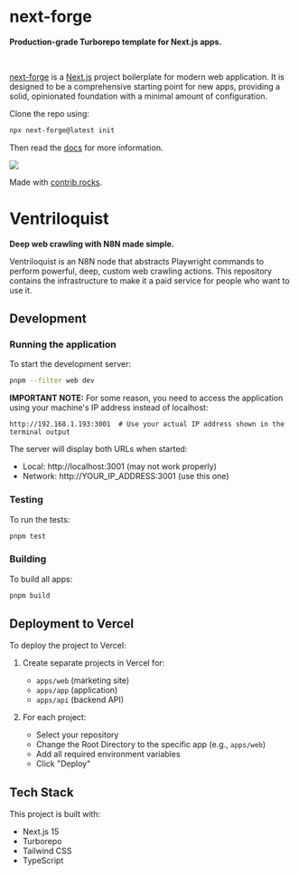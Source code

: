 # next-forge

**Production-grade Turborepo template for Next.js apps.**

<div>
  <img src="https://img.shields.io/npm/dy/next-forge" alt="" />
  <img src="https://img.shields.io/npm/v/next-forge" alt="" />
  <img src="https://img.shields.io/github/license/haydenbleasel/next-forge" alt="" />
</div>

[next-forge](https://github.com/haydenbleasel/next-forge) is a [Next.js](https://nextjs.org/) project boilerplate for modern web application. It is designed to be a comprehensive starting point for new apps, providing a solid, opinionated foundation with a minimal amount of configuration.

Clone the repo using:

```sh
npx next-forge@latest init
```

Then read the [docs](https://docs.next-forge.com) for more information.

<a href="https://github.com/haydenbleasel/next-forge/graphs/contributors">
  <img src="https://contrib.rocks/image?repo=haydenbleasel/next-forge" />
</a>

Made with [contrib.rocks](https://contrib.rocks).

# Ventriloquist

**Deep web crawling with N8N made simple.**

Ventriloquist is an N8N node that abstracts Playwright commands to perform powerful, deep, custom web crawling actions. This repository contains the infrastructure to make it a paid service for people who want to use it.

## Development

### Running the application

To start the development server:

```sh
pnpm --filter web dev
```

**IMPORTANT NOTE:** For some reason, you need to access the application using your machine's IP address instead of localhost:

```
http://192.168.1.193:3001  # Use your actual IP address shown in the terminal output
```

The server will display both URLs when started:
- Local: http://localhost:3001 (may not work properly)
- Network: http://YOUR_IP_ADDRESS:3001 (use this one)

### Testing

To run the tests:

```sh
pnpm test
```

### Building

To build all apps:

```sh
pnpm build
```

## Deployment to Vercel

To deploy the project to Vercel:

1. Create separate projects in Vercel for:
   - `apps/web` (marketing site)
   - `apps/app` (application)
   - `apps/api` (backend API)

2. For each project:
   - Select your repository
   - Change the Root Directory to the specific app (e.g., `apps/web`)
   - Add all required environment variables
   - Click "Deploy"

## Tech Stack

This project is built with:
- Next.js 15
- Turborepo
- Tailwind CSS
- TypeScript
